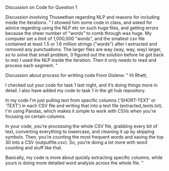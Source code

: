 Discussion on Code for Question 1

Discussion involving Thuseethan regarding NLP and reasons for including inside the iterations.
"
I showed him some code in class, and asked for advice regarding using the NLP etc on such huge files, 
and getting errors because the sheer number of "words" to comb through was huge.
My computer set a limit of 1,000,000 "words", and the smallest csv file contained at least 
1.5 or 1.6 million strings ("words") after I extracted and removed any punctuations.
The larger files are way (way, way, way) larger, so to solve that small problem, 
(I figured out the solution before he got back to me) I used the NLP inside the iteration.
Then it only needs to read and process each segment.
"

Discussion about process for writting code
From Gislene:
"
Hi Rhett, 
 
I checked out your code for task 1 last night, and it’s doing things more in detail. I also have added my code to task 1 in the git hub repository.
 
 In my code I'm just pulling text from specific columns ('SHORT-TEXT' or 'TEXT') in each CSV file and writing that into a text file (extracted_texts.txt). I'm using Pandas, which makes it simple to work with CSVs when you're focusing on certain columns.
 
In your code, you're processing the whole CSV file, grabbing every bit of text, converting everything to lowercase, and cleaning it up by skipping symbols. Then, you’re counting the most frequent words and saving the top 30 into a CSV (outputfile.csv). So, you’re doing a lot more with word counting and stuff like that.
 
Basically, my code is more about quickly extracting specific columns, while yours is doing more detailed word analysis across the whole file.
"
